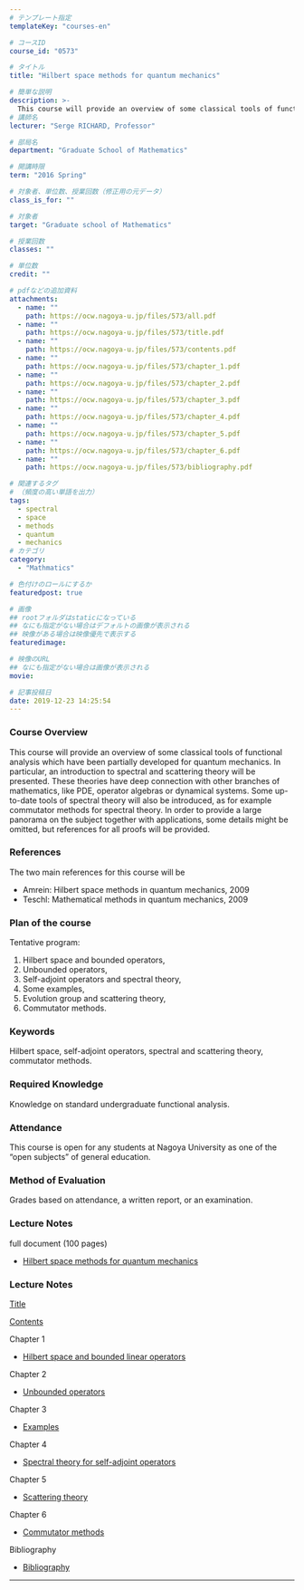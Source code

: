 ```yaml
---
# テンプレート指定
templateKey: "courses-en"

# コースID
course_id: "0573"

# タイトル
title: "Hilbert space methods for quantum mechanics"

# 簡単な説明
description: >-
  This course will provide an overview of some classical tools of functional analysis which have been partially developed for quantum mechanics. In particular, an introduction to spectral and scatter ....
# 講師名
lecturer: "Serge RICHARD, Professor"

# 部局名
department: "Graduate School of Mathematics"

# 開講時限
term: "2016	Spring"

# 対象者、単位数、授業回数（修正用の元データ）
class_is_for: ""

# 対象者
target: "Graduate school of Mathematics"

# 授業回数
classes: ""

# 単位数
credit: ""

# pdfなどの追加資料
attachments:
  - name: ""
    path: https://ocw.nagoya-u.jp/files/573/all.pdf
  - name: ""
    path: https://ocw.nagoya-u.jp/files/573/title.pdf
  - name: ""
    path: https://ocw.nagoya-u.jp/files/573/contents.pdf
  - name: ""
    path: https://ocw.nagoya-u.jp/files/573/chapter_1.pdf
  - name: ""
    path: https://ocw.nagoya-u.jp/files/573/chapter_2.pdf
  - name: ""
    path: https://ocw.nagoya-u.jp/files/573/chapter_3.pdf
  - name: ""
    path: https://ocw.nagoya-u.jp/files/573/chapter_4.pdf
  - name: ""
    path: https://ocw.nagoya-u.jp/files/573/chapter_5.pdf
  - name: ""
    path: https://ocw.nagoya-u.jp/files/573/chapter_6.pdf
  - name: ""
    path: https://ocw.nagoya-u.jp/files/573/bibliography.pdf

# 関連するタグ
# （頻度の高い単語を出力）
tags:
  - spectral
  - space
  - methods
  - quantum
  - mechanics
# カテゴリ
category:
  - "Mathmatics"

# 色付けのロールにするか
featuredpost: true

# 画像
## rootフォルダはstaticになっている
## なにも指定がない場合はデフォルトの画像が表示される
## 映像がある場合は映像優先で表示する
featuredimage:

# 映像のURL
## なにも指定がない場合は画像が表示される
movie:

# 記事投稿日
date: 2019-12-23 14:25:54
---
```


### Course Overview

This course will provide an overview of some classical tools of functional analysis which have been partially developed for quantum mechanics. In particular, an introduction to spectral and scattering theory will be presented. These theories have deep connection with other branches of mathematics, like PDE, operator algebras or dynamical systems. Some up-to-date tools of spectral theory will also be introduced, as for example commutator methods for spectral theory. In order to provide a large panorama on the subject together with applications, some details might be omitted, but references for all proofs will be provided.

### References

The two main references for this course will be

- Amrein: Hilbert space methods in quantum mechanics, 2009
- Teschl: Mathematical methods in quantum mechanics, 2009

### Plan of the course

Tentative program:

1. Hilbert space and bounded operators,
2. Unbounded operators,
3. Self-adjoint operators and spectral theory,
4. Some examples,
5. Evolution group and scattering theory,
6. Commutator methods.

### Keywords

<p>Hilbert space, self-adjoint operators, spectral and scattering theory, commutator methods.</p>

### Required Knowledge

<p>Knowledge on standard undergraduate functional analysis.</p>

### Attendance

<p>This course is open for any students at Nagoya University as one of the &ldquo;open subjects&rdquo; of general education.</p>

### Method of Evaluation

<p>Grades based on attendance, a written report, or an examination.</p>

### Lecture Notes

full document (100 pages)

- [Hilbert space methods for quantum mechanics](https://ocw.nagoya-u.jp/files/573/all.pdf)

### Lecture Notes

[Title](https://ocw.nagoya-u.jp/files/573/title.pdf)

[Contents](https://ocw.nagoya-u.jp/files/573/contents.pdf)

Chapter 1

- [Hilbert space and bounded linear operators ](https://ocw.nagoya-u.jp/files/573/chapter_1.pdf)

Chapter 2

- [Unbounded operators](https://ocw.nagoya-u.jp/files/573/chapter_2.pdf)

Chapter 3

- [Examples](https://ocw.nagoya-u.jp/files/573/chapter_3.pdf)

Chapter 4

- [Spectral theory for self-adjoint operators](https://ocw.nagoya-u.jp/files/573/chapter_4.pdf)

Chapter 5

- [Scattering theory](https://ocw.nagoya-u.jp/files/573/chapter_5.pdf)

Chapter 6

- [Commutator methods](https://ocw.nagoya-u.jp/files/573/chapter_6.pdf)

Bibliography

- [Bibliography](https://ocw.nagoya-u.jp/files/573/bibliography.pdf)

---
